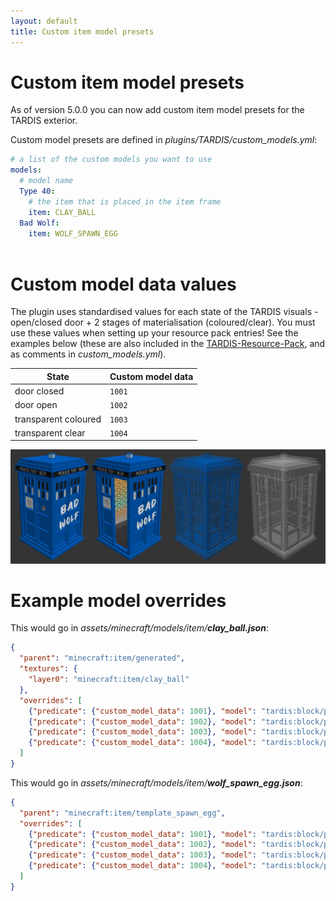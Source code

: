 ```yaml
---
layout: default
title: Custom item model presets
---
```


# Custom item model presets

As of version 5.0.0 you can now add custom item model presets for the TARDIS exterior.

Custom model presets are defined in _plugins/TARDIS/custom\_models.yml_:

```yaml
# a list of the custom models you want to use
models:
  # model name
  Type 40:
    # the item that is placed in the item frame
    item: CLAY_BALL
  Bad Wolf:
    item: WOLF_SPAWN_EGG
    
```

# Custom model data values

The plugin uses standardised values for each state of the TARDIS visuals - open/closed door + 2 stages of materialisation (coloured/clear). You must use these values when setting up your resource pack entries! See the examples below (these are also included in the [TARDIS-Resource-Pack](https://github.com/eccentricdevotion/TARDIS-Resource-Pack), and as comments in _custom\_models.yml_).

| State                | Custom model data |
| -------------------- | ----------------- |
| door closed          | `1001`            |
| door open            | `1002`            |
| transparent coloured | `1003`            |
| transparent clear    | `1004`            |

![Custom model states](images/docs/custom_model_states.jpg)

# Example model overrides

This would go in _assets/minecraft/models/item/**clay\_ball.json**_:

```json
{
  "parent": "minecraft:item/generated",
  "textures": {
    "layer0": "minecraft:item/clay_ball"
  },
  "overrides": [
    {"predicate": {"custom_model_data": 1001}, "model": "tardis:block/police_box/type_40_closed"},
    {"predicate": {"custom_model_data": 1002}, "model": "tardis:block/police_box/type_40_open"},
    {"predicate": {"custom_model_data": 1003}, "model": "tardis:block/police_box/type_40_stained"},
    {"predicate": {"custom_model_data": 1004}, "model": "tardis:block/police_box/type_40_glass"}
  ]
}
```

This would go in _assets/minecraft/models/item/**wolf\_spawn\_egg.json**_:

```json
{
  "parent": "minecraft:item/template_spawn_egg",
  "overrides": [
    {"predicate": {"custom_model_data": 1001}, "model": "tardis:block/police_box/bad_wolf_closed"},
    {"predicate": {"custom_model_data": 1002}, "model": "tardis:block/police_box/bad_wolf_open"},
    {"predicate": {"custom_model_data": 1003}, "model": "tardis:block/police_box/bad_wolf_stained"},
    {"predicate": {"custom_model_data": 1004}, "model": "tardis:block/police_box/bad_wolf_glass"}
  ]
}
```